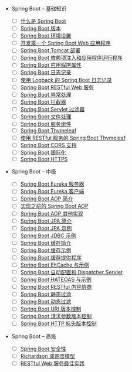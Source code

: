 * Spring Boot – 基础知识

  * [ ] [什么是 Spring Boot](https://dotnettutorials.net/lesson/what-is-spring-boot/)

  - [ ] [Spring Boot 版本](https://dotnettutorials.net/lesson/spring-boot-versions/)

  * [ ] [Spring Boot 环境设置](https://dotnettutorials.net/lesson/spring-boot-environment-setup/)

  - [ ] [开发第一个 Spring Boot Web 应用程序](https://dotnettutorials.net/lesson/spring-boot-first-web-application/)

  * [ ] [Spring Boot Tomcat 部署](https://dotnettutorials.net/lesson/spring-boot-tomcat-deployment/)

  - [ ] [Spring Boot 依赖项注入和应用程序运行程序](https://dotnettutorials.net/lesson/spring-boot-dependency-injection-and-application-runner/)

  * [ ] [Spring Boot 应用程序属性](https://dotnettutorials.net/lesson/spring-boot-application-properties/)

  - [ ] [Spring Boot 日志记录](https://dotnettutorials.net/lesson/spring-boot-logging/)

  * [ ] [使用 Logback 的 Spring Boot 日志记录](https://dotnettutorials.net/lesson/spring-boot-logging-using-logback/)

  - [ ] [Spring Boot RESTful Web 服务](https://dotnettutorials.net/lesson/spring-boot-restful-web-services/)

  * [ ] [Spring Boot 异常处理](https://dotnettutorials.net/lesson/spring-boot-exception-handling/)

  - [ ] [Spring Boot 拦截器](https://dotnettutorials.net/lesson/spring-boot-interceptor/)

  * [ ] [Spring Boot Servlet 过滤器](https://dotnettutorials.net/lesson/spring-boot-servlet-filter/)

  - [ ] [Spring Boot 文件处理](https://dotnettutorials.net/lesson/spring-boot-file-handling/)

  * [ ] [Spring Boot 服务组件](https://dotnettutorials.net/lesson/spring-boot-service-components/)

  - [ ] [Spring Boot Thymeleaf](https://dotnettutorials.net/lesson/spring-boot-thymeleaf/)

  * [ ] [使用 RESTful 服务的 Spring Boot Thymeleaf](https://dotnettutorials.net/lesson/springboot-thymeleaf-consuming-restful-services/)

  - [ ] [Spring Boot CORS 支持](https://dotnettutorials.net/lesson/springboot-cors-support/)

  * [ ] [Spring Boot 国际化](https://dotnettutorials.net/lesson/spring-boot-internationalization/)

  - [ ] [Spring Boot HTTPS](https://dotnettutorials.net/lesson/springboot-https/)

* Spring Boot – 中级

  * [ ] [Spring Boot Eureka 服务器](https://dotnettutorials.net/lesson/spring-boot-eureka-server/)

  - [ ] [Spring Boot Eureka 客户端](https://dotnettutorials.net/lesson/spring-boot-eureka-client/)

  * [ ] [Spring Boot AOP 简介](https://dotnettutorials.net/lesson/introduction-to-spring-boot-aop/)

  - [ ] [实现之前的 Spring Boot AOP](https://dotnettutorials.net/lesson/spring-boot-aop-before-implementation/)

  * [ ] [Spring Boot AOP 其他实现](https://dotnettutorials.net/lesson/spring-boot-aop-other-implementations/)

  - [ ] [Spring Boot JPA 简介](https://dotnettutorials.net/lesson/introduction-to-spring-boot-jpa/)

  * [ ] [Spring Boot JPA 示例](https://dotnettutorials.net/lesson/spring-boot-jpa-examples/)

  - [ ] [Spring Boot JDBC 示例](https://dotnettutorials.net/lesson/spring-boot-jdbc-examples/)

  * [ ] [Spring Boot 缓存简介](https://dotnettutorials.net/lesson/spring-boot-caching/)

  - [ ] [Spring Boot 缓存示例](https://dotnettutorials.net/lesson/spring-boot-caching-examples/)

  * [ ] [Spring Boot 缓存提供程序](https://dotnettutorials.net/lesson/spring-boot-cache-providers/)

  - [ ] [Spring Boot EhCache 与示例](https://dotnettutorials.net/lesson/spring-boot-ehcache-with-example/)

  * [ ] [Spring Boot 自动配置和 Dispatcher Servlet](https://dotnettutorials.net/lesson/spring-boot-auto-configuration-and-dispatcher-servlet/)

  - [ ] [Spring Boot HATEOAS 与示例](https://dotnettutorials.net/lesson/spring-boot-hateoas/)

  * [ ] [Spring Boot RESTful 内容协商](https://dotnettutorials.net/lesson/spring-boot-restful-content-negotiation/)

  - [ ] [Spring Boot 静态过滤](https://dotnettutorials.net/lesson/spring-boot-static-filtering/)

  * [ ] [Spring Boot 动态过滤](https://dotnettutorials.net/lesson/spring-boot-dynamic-filtering/)

  - [ ] [Spring Boot URI 版本控制](https://dotnettutorials.net/lesson/spring-boot-uri-versioning/)

  * [ ] [Spring Boot 请求参数版本控制](https://dotnettutorials.net/lesson/spring-boot-request-parameter-versioning/)

  - [ ] [Spring Boot HTTP 标头版本控制](https://dotnettutorials.net/lesson/spring-boot-http-header-versioning/)

* Spring Boot – 高级

  * [ ] [Spring Boot 安全性](https://dotnettutorials.net/lesson/spring-boot-security/)

  - [ ] [Richardson 成熟度模型](https://dotnettutorials.net/lesson/richardson-maturity-model/)

  * [ ] [RESTful Web 服务最佳实践](https://dotnettutorials.net/lesson/restful-web-services-best-practices/)

